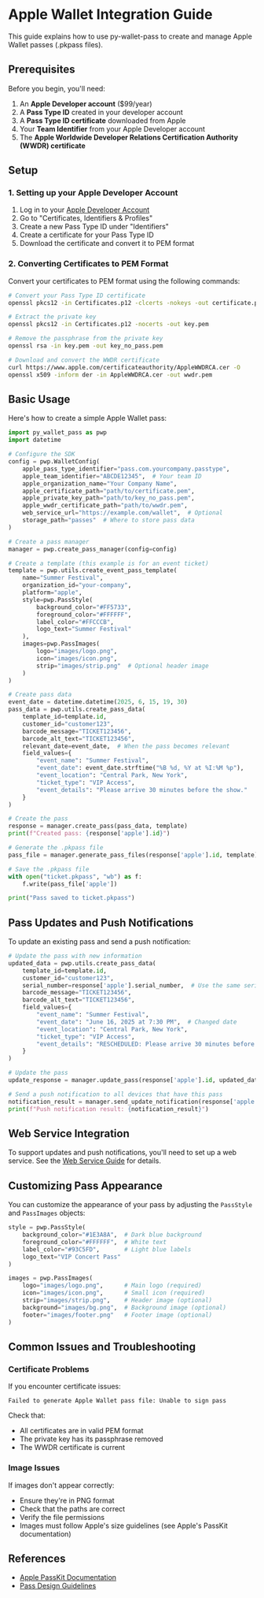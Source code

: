 # Apple Wallet Integration Guide

This guide explains how to use py-wallet-pass to create and manage Apple Wallet passes (.pkpass files).

## Prerequisites

Before you begin, you'll need:

1. An **Apple Developer account** ($99/year)
2. A **Pass Type ID** created in your developer account
3. A **Pass Type ID certificate** downloaded from Apple
4. Your **Team Identifier** from your Apple Developer account
5. The **Apple Worldwide Developer Relations Certification Authority (WWDR) certificate**

## Setup

### 1. Setting up your Apple Developer Account

1. Log in to your [Apple Developer Account](https://developer.apple.com/)
2. Go to "Certificates, Identifiers & Profiles"
3. Create a new Pass Type ID under "Identifiers"
4. Create a certificate for your Pass Type ID
5. Download the certificate and convert it to PEM format

### 2. Converting Certificates to PEM Format

Convert your certificates to PEM format using the following commands:

```bash
# Convert your Pass Type ID certificate
openssl pkcs12 -in Certificates.p12 -clcerts -nokeys -out certificate.pem

# Extract the private key
openssl pkcs12 -in Certificates.p12 -nocerts -out key.pem

# Remove the passphrase from the private key
openssl rsa -in key.pem -out key_no_pass.pem

# Download and convert the WWDR certificate
curl https://www.apple.com/certificateauthority/AppleWWDRCA.cer -O
openssl x509 -inform der -in AppleWWDRCA.cer -out wwdr.pem
```

## Basic Usage

Here's how to create a simple Apple Wallet pass:

```python
import py_wallet_pass as pwp
import datetime

# Configure the SDK
config = pwp.WalletConfig(
    apple_pass_type_identifier="pass.com.yourcompany.passtype",
    apple_team_identifier="ABCDE12345",  # Your team ID
    apple_organization_name="Your Company Name",
    apple_certificate_path="path/to/certificate.pem",
    apple_private_key_path="path/to/key_no_pass.pem",
    apple_wwdr_certificate_path="path/to/wwdr.pem",
    web_service_url="https://example.com/wallet",  # Optional
    storage_path="passes"  # Where to store pass data
)

# Create a pass manager
manager = pwp.create_pass_manager(config=config)

# Create a template (this example is for an event ticket)
template = pwp.utils.create_event_pass_template(
    name="Summer Festival",
    organization_id="your-company",
    platform="apple",
    style=pwp.PassStyle(
        background_color="#FF5733",
        foreground_color="#FFFFFF",
        label_color="#FFCCCB",
        logo_text="Summer Festival"
    ),
    images=pwp.PassImages(
        logo="images/logo.png",
        icon="images/icon.png",
        strip="images/strip.png"  # Optional header image
    )
)

# Create pass data
event_date = datetime.datetime(2025, 6, 15, 19, 30)
pass_data = pwp.utils.create_pass_data(
    template_id=template.id,
    customer_id="customer123",
    barcode_message="TICKET123456",
    barcode_alt_text="TICKET123456",
    relevant_date=event_date,  # When the pass becomes relevant
    field_values={
        "event_name": "Summer Festival",
        "event_date": event_date.strftime("%B %d, %Y at %I:%M %p"),
        "event_location": "Central Park, New York",
        "ticket_type": "VIP Access",
        "event_details": "Please arrive 30 minutes before the show."
    }
)

# Create the pass
response = manager.create_pass(pass_data, template)
print(f"Created pass: {response['apple'].id}")

# Generate the .pkpass file
pass_file = manager.generate_pass_files(response['apple'].id, template)

# Save the .pkpass file
with open("ticket.pkpass", "wb") as f:
    f.write(pass_file['apple'])

print("Pass saved to ticket.pkpass")
```

## Pass Updates and Push Notifications

To update an existing pass and send a push notification:

```python
# Update the pass with new information
updated_data = pwp.utils.create_pass_data(
    template_id=template.id,
    customer_id="customer123",
    serial_number=response['apple'].serial_number,  # Use the same serial number
    barcode_message="TICKET123456",
    barcode_alt_text="TICKET123456",
    field_values={
        "event_name": "Summer Festival",
        "event_date": "June 16, 2025 at 7:30 PM",  # Changed date
        "event_location": "Central Park, New York",
        "ticket_type": "VIP Access",
        "event_details": "RESCHEDULED: Please arrive 30 minutes before the show."
    }
)

# Update the pass
update_response = manager.update_pass(response['apple'].id, updated_data, template)

# Send a push notification to all devices that have this pass
notification_result = manager.send_update_notification(response['apple'].id, template)
print(f"Push notification result: {notification_result}")
```

## Web Service Integration

To support updates and push notifications, you'll need to set up a web service. See the [Web Service Guide](web_service.md) for details.

## Customizing Pass Appearance

You can customize the appearance of your pass by adjusting the `PassStyle` and `PassImages` objects:

```python
style = pwp.PassStyle(
    background_color="#1E3A8A",  # Dark blue background
    foreground_color="#FFFFFF",  # White text
    label_color="#93C5FD",       # Light blue labels
    logo_text="VIP Concert Pass"
)

images = pwp.PassImages(
    logo="images/logo.png",      # Main logo (required)
    icon="images/icon.png",      # Small icon (required)
    strip="images/strip.png",    # Header image (optional)
    background="images/bg.png",  # Background image (optional)
    footer="images/footer.png"   # Footer image (optional)
)
```

## Common Issues and Troubleshooting

### Certificate Problems

If you encounter certificate issues:

```
Failed to generate Apple Wallet pass file: Unable to sign pass
```

Check that:
- All certificates are in valid PEM format
- The private key has its passphrase removed
- The WWDR certificate is current

### Image Issues

If images don't appear correctly:

- Ensure they're in PNG format
- Check that the paths are correct
- Verify the file permissions
- Images must follow Apple's size guidelines (see Apple's PassKit documentation)

## References

- [Apple PassKit Documentation](https://developer.apple.com/documentation/passkit)
- [Pass Design Guidelines](https://developer.apple.com/library/archive/documentation/UserExperience/Conceptual/PassKit_PG/Creating.html)
